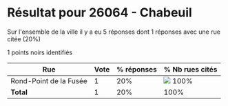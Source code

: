 # Résultat pour 26064 - Chabeuil

Sur l'ensemble de la ville il y a eu 5 réponses dont 1 réponses avec une rue citée (20%)

1 points noirs identifiés

| Rue | Vote | % réponses | % Nb rues cités|
|-----|------|------------|----------------|
| Rond-Point de la Fusée | 1 | 20% | <img src="../../img/bar_100.gif" />&nbsp;100%|
| **Total** | 1 | 20% | 100%|
